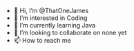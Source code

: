 - 👋 Hi, I’m @ThatOneJames
- 👀 I’m interested in Coding
- 🌱 I’m currently learning Java
- 💞️ I’m looking to collaborate on none yet
- 📫 How to reach me 

<!---
ThatOneJames/ThatOneJames is a ✨ special ✨ repository because its `README.md` (this file) appears on your GitHub profile.
You can click the Preview link to take a look at your changes.
--->
